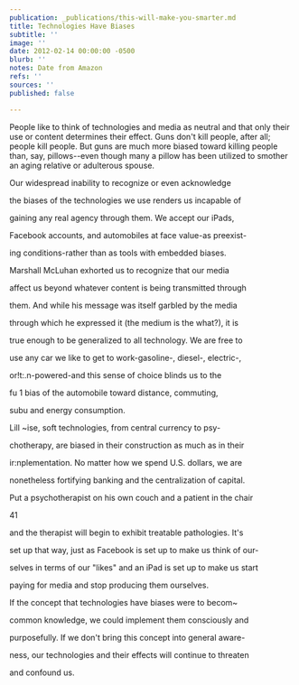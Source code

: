 ```yaml
---
publication: _publications/this-will-make-you-smarter.md
title: Technologies Have Biases
subtitle: ''
image: ''
date: 2012-02-14 00:00:00 -0500
blurb: ''
notes: Date from Amazon
refs: ''
sources: ''
published: false

---
```

People like to think of technologies and media as neutral and that only their use or content determines their effect. Guns don't kill people, after all; people kill people. But guns are much more biased toward killing people than, say, pillows--even though many a pillow has been utilized to smother an aging relative or adulterous spouse.

Our widespread inability to recognize or even acknowledge

the biases of the technologies we use renders us incapable of

gaining any real agency through them. We accept our iPads,

Facebook accounts, and automobiles at face value-as preexist-

ing conditions-rather than as tools with embedded biases.

Marshall McLuhan exhorted us to recognize that our media

affect us beyond whatever content is being transmitted through

them. And while his message was itself garbled by the media

through which he expressed it (the medium is the what?), it is

true enough to be generalized to all technology. We are free to

use any car we like to get to work-gasoline-, diesel-, electric-,

or!t:.n-powered-and this sense of choice blinds us to the

fu 1 bias of the automobile toward distance, commuting,

subu and energy consumption.

Lill \~ise, soft technologies, from central currency to psy-

chotherapy, are biased in their construction as much as in their

ir:nplementation. No matter how we spend U.S. dollars, we are

nonetheless fortifying banking and the centralization of capital.

Put a psychotherapist on his own couch and a patient in the chair

41

and the therapist will begin to exhibit treatable pathologies. It's

set up that way, just as Facebook is set up to make us think of our-

selves in terms of our "likes" and an iPad is set up to make us start

paying for media and stop producing them ourselves.

If the concept that technologies have biases were to becom\~

common knowledge, we could implement them consciously and

purposefully. If we don't bring this concept into general aware-

ness, our technologies and their effects will continue to threaten

and confound us.